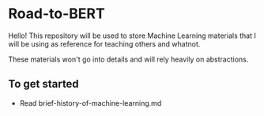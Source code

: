 # Road-to-BERT

Hello! This repository will be used to store Machine Learning materials that I will be using as reference for teaching others and whatnot.

These materials won't go into details and will rely heavily on abstractions.

## To get started

* Read brief-history-of-machine-learning.md
